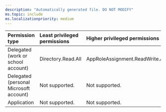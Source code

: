 ```yaml
---
description: "Automatically generated file. DO NOT MODIFY"
ms.topic: include
ms.localizationpriority: medium
---
```


|Permission type|Least privileged permissions|Higher privileged permissions|
|:---|:---|:---|
|Delegated (work or school account)|Directory.Read.All|AppRoleAssignment.ReadWrite.All|
|Delegated (personal Microsoft account)|Not supported.|Not supported.|
|Application|Not supported.|Not supported.|

